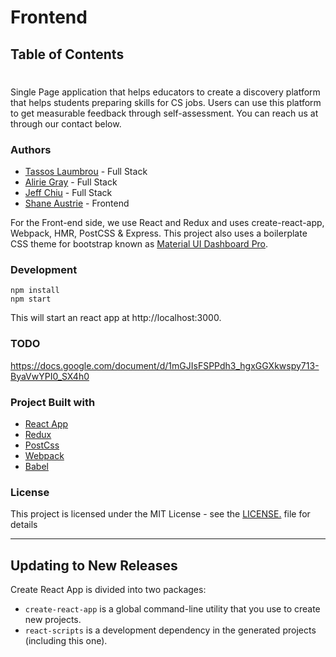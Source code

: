 # Frontend 

## Table of Contents

# 

Single Page application that helps educators to create a discovery platform that helps students preparing skills for CS jobs. Users can use this platform to get measurable feedback through self-assessment. You can reach us at through our contact below.

### Authors
- [Tassos Laumbrou](https://www.linkedin.com/in/lambrou/) - Full Stack
- [Alirie Gray](https://www.linkedin.com/in/alirie-gray/) - Full Stack
- [Jeff Chiu](https://www.linkedin.com/in/jeffchiu1) - Full Stack
- [Shane Austrie](https://www.linkedin.com/in/shaneaustrie) - Frontend

For the Front-end side, we use React and Redux and uses create-react-app, Webpack, HMR, PostCSS & Express. This project also uses a boilerplate CSS theme for bootstrap known as [Material UI Dashboard Pro](https://www.creative-tim.com/product/material-dashboard).

### Development
```
npm install
npm start
```
This will start an react app at http://localhost:3000.


### TODO
https://docs.google.com/document/d/1mGJIsFSPPdh3_hgxGGXkwspy713-ByaVwYPI0_SX4h0

### Project Built with
- [React App](https://github.com/facebook/create-react-app)
- [Redux](https://www.npmjs.com/package/react-redux)
- [PostCss](https://github.com/postcss/postcss)
- [Webpack](https://www.npmjs.com/package/webpack)
- [Babel](https://github.com/babel/babel-loader)

### License
This project is licensed under the MIT License - see the [LICENSE.](https://tldrlegal.com/license/mit-license) file for details

-------------------



## Updating to New Releases

Create React App is divided into two packages:

* `create-react-app` is a global command-line utility that you use to create new projects.
* `react-scripts` is a development dependency in the generated projects (including this one).
